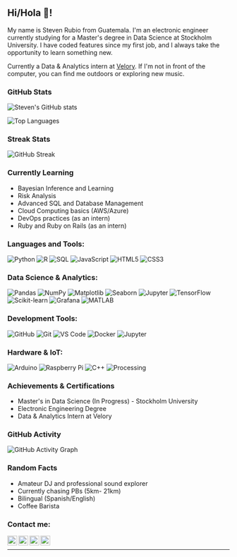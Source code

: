 ## Hi/Hola 👋!
My name is Steven Rubio from Guatemala. I'm an electronic engineer currently studying for a Master's degree in Data Science at Stockholm University.
I have coded features since my first job, and I always take the opportunity to learn something new. 

Currently a Data & Analytics intern at [Velory](https://velory.com/).
If I'm not in front of the computer, you can find me outdoors or exploring new music. 

### GitHub Stats
![Steven's GitHub stats](https://github-readme-stats.vercel.app/api?username=steven-rubio-vasquez&show_icons=true&theme=radical)

![Top Languages](https://github-readme-stats.vercel.app/api/top-langs/?username=steven-rubio-vasquez&layout=compact&theme=radical)

### Streak Stats
![GitHub Streak](https://github-readme-streak-stats.herokuapp.com/?user=steven-rubio-vasquez&theme=radical)

### Currently Learning
- Bayesian Inference and Learning
- Risk Analysis
- Advanced SQL and Database Management
- Cloud Computing basics (AWS/Azure)
- DevOps practices (as an intern)
- Ruby and Ruby on Rails (as an intern)

### Languages and Tools:

![Python](https://img.shields.io/badge/python-3670A0?style=for-the-badge&logo=python&logoColor=ffdd54)
![R](https://img.shields.io/badge/r-%23276DC3.svg?style=for-the-badge&logo=r&logoColor=white)
![SQL](https://img.shields.io/badge/sql-%23CC2927.svg?style=for-the-badge&logo=microsoft-sql-server&logoColor=white)
![JavaScript](https://img.shields.io/badge/javascript-%23323330.svg?style=for-the-badge&logo=javascript&logoColor=%23F7DF1E)
![HTML5](https://img.shields.io/badge/html5-%23E34F26.svg?style=for-the-badge&logo=html5&logoColor=white)
![CSS3](https://img.shields.io/badge/css3-%231572B6.svg?style=for-the-badge&logo=css3&logoColor=white)

### Data Science & Analytics:
![Pandas](https://img.shields.io/badge/pandas-%23150458.svg?style=for-the-badge&logo=pandas&logoColor=white)
![NumPy](https://img.shields.io/badge/numpy-%23013243.svg?style=for-the-badge&logo=numpy&logoColor=white)
![Matplotlib](https://img.shields.io/badge/Matplotlib-%23ffffff.svg?style=for-the-badge&logo=Matplotlib&logoColor=black)
![Seaborn](https://img.shields.io/badge/Seaborn-3670A0?style=for-the-badge&logo=seaborn&logoColor=white)
![Jupyter](https://img.shields.io/badge/jupyter-%23FA0F00.svg?style=for-the-badge&logo=jupyter&logoColor=white)
![TensorFlow](https://img.shields.io/badge/TensorFlow-%23FF6F00.svg?style=for-the-badge&logo=TensorFlow&logoColor=white)
![Scikit-learn](https://img.shields.io/badge/scikit--learn-%23F7931E.svg?style=for-the-badge&logo=scikit-learn&logoColor=white)
![Grafana](https://img.shields.io/badge/grafana-%23F46800.svg?style=for-the-badge&logo=grafana&logoColor=white)
![MATLAB](https://img.shields.io/badge/MATLAB-%23e16737.svg?style=for-the-badge&logo=MathWorks&logoColor=white)

### Development Tools:
![GitHub](https://img.shields.io/badge/github-%23121011.svg?style=for-the-badge&logo=github&logoColor=white)
![Git](https://img.shields.io/badge/git-%23F05033.svg?style=for-the-badge&logo=git&logoColor=white)
![VS Code](https://img.shields.io/badge/VS%20Code-0078d7.svg?style=for-the-badge&logo=visual-studio-code&logoColor=white)
![Docker](https://img.shields.io/badge/docker-%230db7ed.svg?style=for-the-badge&logo=docker&logoColor=white)
![Jupyter](https://img.shields.io/badge/jupyter-%23FA0F00.svg?style=for-the-badge&logo=jupyter&logoColor=white)

### Hardware & IoT:
![Arduino](https://img.shields.io/badge/-Arduino-00979D?style=for-the-badge&logo=Arduino&logoColor=white)
![Raspberry Pi](https://img.shields.io/badge/-Raspberry_Pi-C51A4A?style=for-the-badge&logo=Raspberry-Pi&logoColor=white)
![C++](https://img.shields.io/badge/c++-%2300599C.svg?style=for-the-badge&logo=c%2B%2B&logoColor=white)
![Processing](https://img.shields.io/badge/Processing-0096D8?style=for-the-badge&logo=processing-foundation&logoColor=white)

### Achievements & Certifications
- Master's in Data Science (In Progress) - Stockholm University
- Electronic Engineering Degree
- Data & Analytics Intern at Velory

### GitHub Activity
![GitHub Activity Graph](https://github-readme-activity-graph.vercel.app/graph?username=steven-rubio-vasquez&theme=radical)

### Random Facts
- Amateur DJ and professional sound explorer
- Currently chasing PBs (5km- 21km)
- Bilingual (Spanish/English)
- Coffee Barista 

### Contact me:

[<img align="left" alt="stevenRV | LinkedIn" width="22px" src="https://cdn.jsdelivr.net/npm/simple-icons@v3/icons/linkedin.svg" />](https://www.linkedin.com/in/steven-rubio-vasquez-2431ab1a6/)
[<img align="left" alt="stevenRV | Soundcloud" width="22px" src="https://cdn.jsdelivr.net/npm/simple-icons@v3/icons/soundcloud.svg" />](https://soundcloud.com/canchegenerico)
[<img align="left" alt="stevenRV | GitHub" width="22px" src="https://cdn.jsdelivr.net/npm/simple-icons@v3/icons/github.svg" />](https://github.com/stevenrubio)
[<img align="left" alt="stevenRV | Email" width="22px" src="https://cdn.jsdelivr.net/npm/simple-icons@v3/icons/gmail.svg" />](mailto:steven.rubio@example.com)
<br />

---

